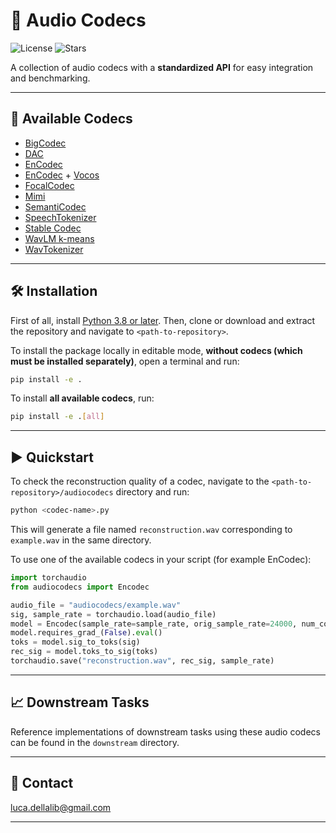 # 🎵 Audio Codecs

![License](https://img.shields.io/github/license/lucadellalib/audiocodecs)
![Stars](https://img.shields.io/github/stars/lucadellalib/audiocodecs?style=social)

A collection of audio codecs with a **standardized API** for easy integration and benchmarking.

---------------------------------------------------------------------------------------------------------

## 🚀 Available Codecs

- [BigCodec](https://arxiv.org/abs/2409.05377)
- [DAC](https://arxiv.org/abs/2306.06546)
- [EnCodec](https://arxiv.org/abs/2210.13438)
- [EnCodec](https://arxiv.org/abs/2210.13438) + [Vocos](https://arxiv.org/abs/2306.00814)
- [FocalCodec](https://arxiv.org/abs/2502.04465)
- [Mimi](https://kyutai.org/Moshi.pdf)
- [SemantiCodec](https://arxiv.org/abs/2405.00233)
- [SpeechTokenizer](https://arxiv.org/abs/2308.16692)
- [Stable Codec](https://arxiv.org/abs/2411.19842)
- [WavLM k-means](https://arxiv.org/abs/2312.09747)
- [WavTokenizer](https://arxiv.org/abs/2408.16532)

---------------------------------------------------------------------------------------------------------

## 🛠️️ Installation

First of all, install [Python 3.8 or later](https://www.python.org).
Then, clone or download and extract the repository and navigate to `<path-to-repository>`.

To install the package locally in editable mode, **without codecs (which must be installed separately)**,
open a terminal and run:

```bash
pip install -e .
```

To install **all available codecs**, run:

```bash
pip install -e .[all]
```

---------------------------------------------------------------------------------------------------------

## ▶️ Quickstart

To check the reconstruction quality of a codec, navigate to the `<path-to-repository>/audiocodecs` directory and run:

```bash
python <codec-name>.py
```

This will generate a file named `reconstruction.wav` corresponding to `example.wav` in the same directory.

To use one of the available codecs in your script (for example EnCodec):

```python
import torchaudio
from audiocodecs import Encodec

audio_file = "audiocodecs/example.wav"
sig, sample_rate = torchaudio.load(audio_file)
model = Encodec(sample_rate=sample_rate, orig_sample_rate=24000, num_codebooks=8)
model.requires_grad_(False).eval()
toks = model.sig_to_toks(sig)
rec_sig = model.toks_to_sig(toks)
torchaudio.save("reconstruction.wav", rec_sig, sample_rate)
```

---------------------------------------------------------------------------------------------------------

## 📈️ Downstream Tasks

Reference implementations of downstream tasks using these audio codecs can be found in the `downstream` directory.

---------------------------------------------------------------------------------------------------------

## 📧 Contact

[luca.dellalib@gmail.com](mailto:luca.dellalib@gmail.com)

---------------------------------------------------------------------------------------------------------
